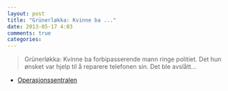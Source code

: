 ```yaml
---
layout: post
title: "Grünerløkka: Kvinne ba ..."
date: 2013-05-17 4:03
comments: true
categories: 
---
```

> Grünerløkka: Kvinne ba forbipasserende mann ringe politiet. Det hun ønsket var hjelp til å reparere telefonen sin. Det ble avslått...
- [Operasjonssentralen](http://twitter.com/oslopolitiops/statuses/335349767804702721)
